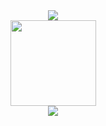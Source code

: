 <div align="center">
	<img src="https://metrics.lecoq.io/flycodeu?template=classic&config.timezone=Asia%2FShanghai">
</div>
<div align="center">
	<img height="137px" src="https://github-readme-stats.vercel.app/api?username=flycodeu&hide_title=true&hide_border=true&show_icons=trueline_height=21&text_color=000&icon_color=000&bg_color=0,ea6161,ffc64d,fffc4d,52fa5a&theme=graywhite" />
</div>
<div align="center">
	<img  src="https://github-readme-stats.vercel.app/api/top-langs/?username=flycodeu&hide_title=true&hide_border=true&layout=compact&langs_count=6&text_color=000&icon_color=fff&bg_color=0,52fa5a,4dfcff,c64dff&theme=graywhite" />
</div>
